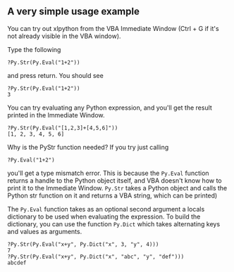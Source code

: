 A very simple usage example
---

You can try out xlpython from the VBA Immediate Window (Ctrl + G if it's not already visible in the VBA window).

Type the following

    ?Py.Str(Py.Eval("1+2"))

and press return. You should see 

    ?Py.Str(Py.Eval("1+2"))
    3

You can try evaluating any Python expression, and you'll get the result
printed in the Immediate Window.

    ?Py.Str(Py.Eval("[1,2,3]+[4,5,6]"))
    [1, 2, 3, 4, 5, 6]

Why is the PyStr function needed? If you try just calling

    ?Py.Eval("1+2")

you'll get a type mismatch error. This is because the `Py.Eval` function returns a handle to the Python object itself, and VBA doesn't know how to print it to the Immediate Window. `Py.Str` takes a Python object and calls the Python str function on it and returns a VBA string, which can be printed)

The `Py.Eval` function takes as an optional second argument a locals dictionary to be used when evaluating the expression. To build the dictionary, you can use the function `Py.Dict` which takes alternating keys and values as arguments.

    ?Py.Str(Py.Eval("x+y", Py.Dict("x", 3, "y", 4)))
    7
    ?Py.Str(Py.Eval("x+y", Py.Dict("x", "abc", "y", "def")))
    abcdef
